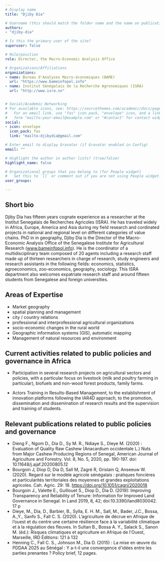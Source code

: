 ```yaml
---
# Display name
title: "Djiby Dia"

# Username (this should match the folder name and the name on publications)
authors:
- "djiby-dia"

# Is this the primary user of the site?
superuser: false

# Role/position
role: Director, the Macro-Economic Analysis Office 

# Organizations/Affiliations
organizations:
- name: Bureau d'Analyses Macro-économiques (BAME)
  url: "https://www.bameinfopol.info"
- name: Institut Sénégalais de la Recherche Agronomiques (ISRA)
  url: "http://www.isra.sn"


# Social/Academic Networking
# For available icons, see: https://sourcethemes.com/academic/docs/page-builder/#icons
#   For an email link, use "fas" icon pack, "envelope" icon, and a link in the
#   form "mailto:your-email@example.com" or "#contact" for contact widget.
social:
- icon: envelope
  icon_pack: fas
  link: "mailto:djibydia@gmail.com"

# Enter email to display Gravatar (if Gravatar enabled in Config)
email: ""

# Highlight the author in author lists? (true/false)
highlight_name: false

# Organizational groups that you belong to (for People widget)
#   Set this to `[]` or comment out if you are not using People widget.
user_groups:

---
```


## Short bio

Djiby Dia has fifteen years cognate experience as a researcher at the Institut Senegalais de Recherches Agricoles (ISRA). He has traveled widely in Africa, Europe, America and Asia during my field research and cordinated projects in national and regional level on different categories of value chains.
PhD in in geography, Djiby Dia is the Director of the Macro-Economic Analysis Office of the Senegalese Institute for Agricultural Research (www.bameinfopol.info). He is the coordinator of a multidisciplinary team composed of 20 agents including a research staff made up of thirteen researchers in charge of research, study engineers and research assistants in the following fields: economics, statistics, agroeconomics, zoo-economics, geography, sociology. This ISRA department also welcomes expatriate research staff and around fifteen students from Senegalese and foreign universities.

## Areas of Expertise

+ Market geography
+ spatial planning and management
+ city / country relations
+ professional and interprofessional agricultural organizations
+ socio-economic changes in the rural world
+ Geographic information systems (GIS), automatic mapping 
+ Management of natural resources and environment


## Current activities related to public policies and governance in Africa

+ Participation in several research projects on agricultural sectors and policies, with a particular focus on livestock (milk and poultry farming in particular), biofuels and non-wood forest products, family farms. 

+ Actors Training in Results-Based Management, to the establishment of innovation platforms following the IAR4D approach, to the promotion, dissemination and dissemination of research results and the supervision and training of students. 


## Relevant publications related to public policies and governance

+ Dieng F., Ngom D., Dia D., Sy M. R., Ndiaye S., Dieye M. (2020) : Evaluation of Quality Raw Cashew (Anacardium occidentale L.) Nuts from Major Cashew Producing Regions of Senegal, American Journal of Agriculture and Forestry. Vol. 8, No. 5, 2020, pp. 190-197. doi: 10.11648/j.ajaf.20200805.12
+ Bourgoin J, Diop D, Dia D, Sall M, Zagré R, Grislain Q, Anseeuw W. (2020). Regard sur le modèle agricole sénégalais : pratiques foncières et particularités territoriales des moyennes et grandes exploitations agricoles. Cah. Agric. 29: 18. https://doi.org/10.1051/cagri/2020018
+ Bourgoin J., Valette E., Guillouet S., Diop D., Dia D. (2019): Improving Transparency and Reliability of Tenure: Information for Improved Land Governance in Senegal. In Land 2019, 8, 42; doi:10.3390/land8030042. 17 p
+ Dieye, M., Dia, D., Barbier, B., Sylla, E. H. M., Sall, M., Bader, J.C., Bossa, A.,Y., Sanfo S., Fall C. S. (2020). L’agriculture de décrue en Afrique de l’ouest et du centre une certaine résilience face à la variabilité climatique et à la régulation des fleuves. In Sultan B., Bossa A. Y., Salack S., Sanon M. (éd.): Risques climatiques et agriculture en Afrique de l'Ouest, Marseille, IRD Éditions: 121 à 132
+ Henning C., Fall C. S., Johnson M., Dia D. (2015) : La mise en œuvre du PDDAA 2025 au Sénégal : Y a-t-il une convergence d'idées entre les parties prenantes ? Policy brief, 12 pages.
